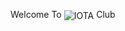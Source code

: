 <p>Welcome To <a h ref="#" target="_blank" rel="noreferrer"><img align="Center" src="" alt="IOTA" /></a> Club</p>
